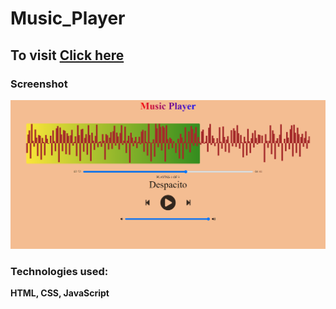 # Music_Player

## To visit [Click here](https://pallav1998.github.io/Music_Player/)

### Screenshot
![alt text](https://github.com/pallav1998/Music_Player/blob/master/Screenshot.PNG)

### Technologies used:
**HTML, CSS, JavaScript**
